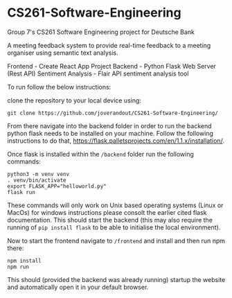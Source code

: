 # CS261-Software-Engineering
Group 7's CS261 Software Engineering project for Deutsche Bank

A meeting feedback system to provide real-time feedback to a meeting organiser using semantic text analysis.

Frontend - Create React App Project
Backend - Python Flask Web Server (Rest API)
Sentiment Analysis - Flair API sentiment analysis tool

To run follow the below instructions:

clone the repository to your local device using:
```
git clone https://github.com/joverandout/CS261-Software-Engineering/
```

From there navigate into the backend folder in order to run the backend python flask needs to be installed on your machine. Follow the following instructions to do that, https://flask.palletsprojects.com/en/1.1.x/installation/.

Once flask is installed within the `/backend` folder run the following commands:
```
python3 -m venv venv
. venv/bin/activate
export FLASK_APP="helloworld.py"
flask run
```
These commands will only work on Unix based operating systems (Linux or MacOs) for windows instructions please consolt the earlier cited flask documentation. This should start the backend (this may also require the running of `pip install flask` to be able to initialise the local environment).

Now to start the frontend navigate to `/frontend` and install and then run npm there:
```
npm install
npm run
```

This should (provided the backend was already running) startup the website and automatically open it in your default browser.

